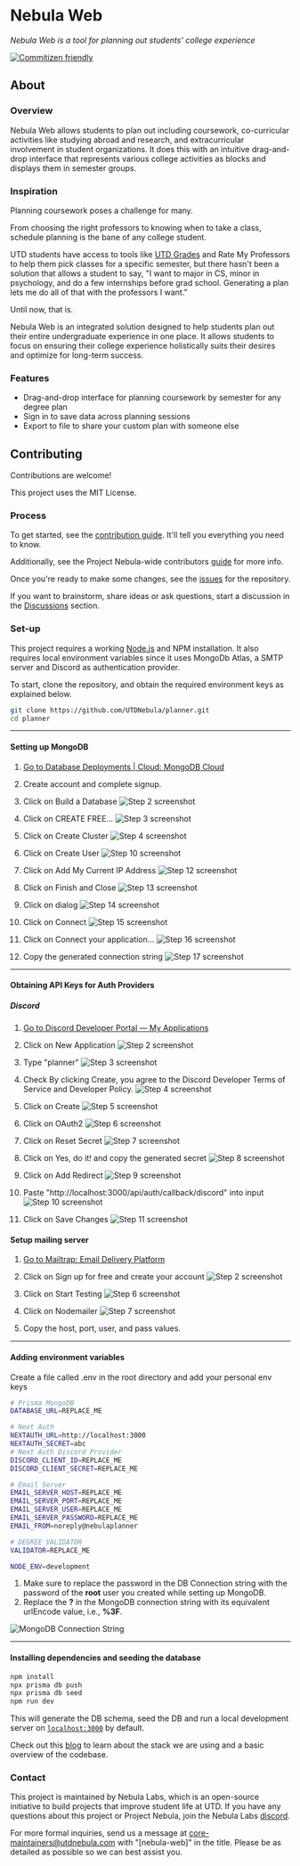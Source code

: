 # Nebula Web

_Nebula Web is a tool for planning out students' college experience_

[![Commitizen friendly](https://img.shields.io/badge/commitizen-friendly-brightgreen.svg)](http://commitizen.github.io/cz-cli/)

## About

### Overview

Nebula Web allows students to plan out including coursework, co-curricular
activities like studying abroad and research, and extracurricular involvement in
student organizations. It does this with an intuitive drag-and-drop interface
that represents various college activities as blocks and displays them in semester
groups.

### Inspiration

Planning coursework poses a challenge for many.

From choosing the right professors to knowing when to take a class, schedule
planning is the bane of any college student.

UTD students have access to tools like [UTD Grades](https://utdgrades.com) and
Rate My Professors to help them pick classes for a specific semester, but
there hasn't been a solution that allows a student to say, "I want to major in
CS, minor in psychology, and do a few internships before grad school. Generating a
plan lets me do all of that with the professors I want."

Until now, that is.

Nebula Web is an integrated solution designed to help students plan out
their entire undergraduate experience in one place. It allows students to focus
on ensuring their college experience holistically suits their desires and
optimize for long-term success.

### Features

- Drag-and-drop interface for planning coursework by semester for any degree plan
- Sign in to save data across planning sessions
- Export to file to share your custom plan with someone else

## Contributing

Contributions are welcome!

This project uses the MIT License.

### Process

To get started, see the [contribution guide](./CONTRIBUTING.md). It'll tell you
everything you need to know.

Additionally, see the Project Nebula-wide contributors [guide](https://about.utdnebula.com/)
for more info.

Once you're ready to make some changes, see the
[issues](https://github.com/UTDNebula/planner/issues) for the repository.

If you want to brainstorm, share ideas or ask questions, start a discussion in
the [Discussions](https://github.com/UTDNebula/planner/discussions) section.

### Set-up

This project requires a working [Node.js](https://nodejs.org/en/) and NPM
installation. It also requires local environment variables since it uses MongoDb Atlas, a SMTP server and Discord as authentication provider.

To start, clone the repository, and obtain the required environment keys as explained below.

```bash
git clone https://github.com/UTDNebula/planner.git
cd planner
```

---

#### Setting up MongoDB

1. [Go to Database Deployments | Cloud: MongoDB Cloud](https://cloud.mongodb.com/v2)

2. Create account and complete signup.

3. Click on Build a Database
   ![Step 2 screenshot](https://images.tango.us/workflows/b5af1e64-4847-4e00-bd27-0b6d9addee9d/steps/e46f00cc-a7e6-44df-a975-d1308ce27d21/868855e1-d27a-42b1-ae73-e2df861d53cc.png?crop=focalpoint&fit=crop&fp-x=0.5559&fp-y=0.6245&fp-z=2.3907&w=1200&mark-w=0.2&mark-pad=0&mark64=aHR0cHM6Ly9pbWFnZXMudGFuZ28udXMvc3RhdGljL21hZGUtd2l0aC10YW5nby13YXRlcm1hcmsucG5n&ar=1860%3A972)

4. Click on CREATE FREE…
   ![Step 3 screenshot](https://images.tango.us/workflows/b5af1e64-4847-4e00-bd27-0b6d9addee9d/steps/3de573c4-ee12-41e3-8ccd-784420b5286b/bdacfc5a-342e-4f66-8ed2-38e467253b3a.png?crop=focalpoint&fit=crop&fp-x=0.7094&fp-y=0.8261&fp-z=2.7474&w=1200&mark-w=0.2&mark-pad=0&mark64=aHR0cHM6Ly9pbWFnZXMudGFuZ28udXMvc3RhdGljL21hZGUtd2l0aC10YW5nby13YXRlcm1hcmsucG5n&ar=1860%3A972)

5. Click on Create Cluster
   ![Step 4 screenshot](https://images.tango.us/workflows/b5af1e64-4847-4e00-bd27-0b6d9addee9d/steps/53579562-a199-4508-96e9-61d5c2c2f758/6eb1b480-d8ec-486d-bd0b-064a578317ba.png?crop=focalpoint&fit=crop&fp-x=0.7172&fp-y=0.9506&fp-z=2.9808&w=1200&mark-w=0.2&mark-pad=0&mark64=aHR0cHM6Ly9pbWFnZXMudGFuZ28udXMvc3RhdGljL21hZGUtd2l0aC10YW5nby13YXRlcm1hcmsucG5n&ar=1860%3A972)

6. Click on Create User
   ![Step 10 screenshot](https://images.tango.us/workflows/b5af1e64-4847-4e00-bd27-0b6d9addee9d/steps/49dd7274-2d03-4cc7-aec8-59be74519cce/f8f56d7a-9dc3-43c7-af95-2d87e4903f4d.png?crop=focalpoint&fit=crop&fp-x=0.2116&fp-y=0.7803&fp-z=2.7393&w=1200&mark-w=0.2&mark-pad=0&mark64=aHR0cHM6Ly9pbWFnZXMudGFuZ28udXMvc3RhdGljL21hZGUtd2l0aC10YW5nby13YXRlcm1hcmsucG5n&ar=1860%3A972)

7. Click on Add My Current IP Address
   ![Step 12 screenshot](https://images.tango.us/workflows/b5af1e64-4847-4e00-bd27-0b6d9addee9d/steps/88f95e29-ebf6-42f3-93b2-b0ca22d32f8c/d81ee178-9d01-461f-a3e1-3329d9a1e3f3.png?crop=focalpoint&fit=crop&fp-x=0.5005&fp-y=0.6610&fp-z=2.3485&w=1200&mark-w=0.2&mark-pad=0&mark64=aHR0cHM6Ly9pbWFnZXMudGFuZ28udXMvc3RhdGljL21hZGUtd2l0aC10YW5nby13YXRlcm1hcmsucG5n&ar=1860%3A972)

8. Click on Finish and Close
   ![Step 13 screenshot](https://images.tango.us/workflows/b5af1e64-4847-4e00-bd27-0b6d9addee9d/steps/e9106766-dd60-4218-a90d-4eb3487932ba/3bb27c5e-41fb-4e5a-9e30-32b731a22f57.png?crop=focalpoint&fit=crop&fp-x=0.6153&fp-y=0.7948&fp-z=2.6160&w=1200&mark-w=0.2&mark-pad=0&mark64=aHR0cHM6Ly9pbWFnZXMudGFuZ28udXMvc3RhdGljL21hZGUtd2l0aC10YW5nby13YXRlcm1hcmsucG5n&ar=1860%3A972)

9. Click on dialog
   ![Step 14 screenshot](https://images.tango.us/workflows/b5af1e64-4847-4e00-bd27-0b6d9addee9d/steps/0a59513c-1754-48ae-8849-c96f545deb05/8c3037a1-a0c9-4dee-bbb1-7133481aed63.png?crop=focalpoint&fit=crop&fp-x=0.6344&fp-y=0.5592&fp-z=2.5978&w=1200&mark-w=0.2&mark-pad=0&mark64=aHR0cHM6Ly9pbWFnZXMudGFuZ28udXMvc3RhdGljL21hZGUtd2l0aC10YW5nby13YXRlcm1hcmsucG5n&ar=1860%3A972)

10. Click on Connect
    ![Step 15 screenshot](https://images.tango.us/workflows/b5af1e64-4847-4e00-bd27-0b6d9addee9d/steps/38b72ad8-c8aa-4cb9-afad-2cc2fcd87836/3a054d4a-f2ac-433d-82b6-5b76ca052743.png?crop=focalpoint&fit=crop&fp-x=0.2540&fp-y=0.3945&fp-z=2.8484&w=1200&mark-w=0.2&mark-pad=0&mark64=aHR0cHM6Ly9pbWFnZXMudGFuZ28udXMvc3RhdGljL21hZGUtd2l0aC10YW5nby13YXRlcm1hcmsucG5n&ar=1860%3A972)

11. Click on Connect your application…
    ![Step 16 screenshot](https://images.tango.us/workflows/b5af1e64-4847-4e00-bd27-0b6d9addee9d/steps/483c8b5e-99ea-48c9-9e30-e18b2e18fd6b/a8e1082f-751f-425c-aec8-2be6b05eb5a7.png?crop=focalpoint&fit=crop&fp-x=0.5003&fp-y=0.5031&fp-z=1.3372&w=1200&mark-w=0.2&mark-pad=0&mark64=aHR0cHM6Ly9pbWFnZXMudGFuZ28udXMvc3RhdGljL21hZGUtd2l0aC10YW5nby13YXRlcm1hcmsucG5n&ar=1860%3A972)

12. Copy the generated connection string
    ![Step 17 screenshot](https://images.tango.us/workflows/b5af1e64-4847-4e00-bd27-0b6d9addee9d/steps/935c3c08-b60a-48fa-b3ae-bf2f12c37744/2007b63a-8bfc-4c0b-b9fc-695b1083c75e.png?crop=focalpoint&fit=crop&fp-x=0.7349&fp-y=0.5154&fp-z=3.1395&w=1200&mark-w=0.2&mark-pad=0&mark64=aHR0cHM6Ly9pbWFnZXMudGFuZ28udXMvc3RhdGljL21hZGUtd2l0aC10YW5nby13YXRlcm1hcmsucG5n&ar=1860%3A972)

---

#### Obtaining API Keys for Auth Providers

##### Discord

1. [Go to Discord Developer Portal — My Applications](https://discord.com/developers/applications)

2. Click on New Application
   ![Step 2 screenshot](https://images.tango.us/workflows/3a8e357f-f80d-4e7d-ab54-84e04d812a3b/steps/8a6d90a6-766e-4f64-81d2-aad5369e5cc6/37e55606-f5cf-4b65-8d27-a489cf3b2548.png?crop=focalpoint&fit=crop&fp-x=0.8798&fp-y=0.0761&fp-z=2.8622&w=1200&mark-w=0.2&mark-pad=0&mark64=aHR0cHM6Ly9pbWFnZXMudGFuZ28udXMvc3RhdGljL21hZGUtd2l0aC10YW5nby13YXRlcm1hcmsucG5n&ar=1860%3A972)

3. Type "planner"
   ![Step 3 screenshot](https://images.tango.us/workflows/3a8e357f-f80d-4e7d-ab54-84e04d812a3b/steps/c3607164-c3fa-4863-b185-1dbe14024dcf/e808af4c-a2ad-49e6-bae1-46becac64620.png?crop=focalpoint&fit=crop&fp-x=0.5003&fp-y=0.5195&fp-z=1.7367&w=1200&mark-w=0.2&mark-pad=0&mark64=aHR0cHM6Ly9pbWFnZXMudGFuZ28udXMvc3RhdGljL21hZGUtd2l0aC10YW5nby13YXRlcm1hcmsucG5n&ar=1860%3A972)

4. Check By clicking Create, you agree to the Discord Developer Terms of Service and Developer Policy.
   ![Step 4 screenshot](https://images.tango.us/workflows/3a8e357f-f80d-4e7d-ab54-84e04d812a3b/steps/3817a6f6-9db3-4d2b-b854-060ea05efb07/bbaaffd2-84af-4f57-993e-fb3e518050e8.png?crop=focalpoint&fit=crop&fp-x=0.3704&fp-y=0.5967&fp-z=3.0224&w=1200&mark-w=0.2&mark-pad=0&mark64=aHR0cHM6Ly9pbWFnZXMudGFuZ28udXMvc3RhdGljL21hZGUtd2l0aC10YW5nby13YXRlcm1hcmsucG5n&ar=1860%3A972)

5. Click on Create
   ![Step 5 screenshot](https://images.tango.us/workflows/3a8e357f-f80d-4e7d-ab54-84e04d812a3b/steps/381f5fdc-52a6-432f-aaa7-fd3ad4a0d9fd/d3c413bd-e571-478d-b0bc-943453ea22cd.png?crop=focalpoint&fit=crop&fp-x=0.6067&fp-y=0.6944&fp-z=2.8139&w=1200&mark-w=0.2&mark-pad=0&mark64=aHR0cHM6Ly9pbWFnZXMudGFuZ28udXMvc3RhdGljL21hZGUtd2l0aC10YW5nby13YXRlcm1hcmsucG5n&ar=1860%3A972)

6. Click on OAuth2
   ![Step 6 screenshot](https://images.tango.us/workflows/3a8e357f-f80d-4e7d-ab54-84e04d812a3b/steps/288e8db5-a787-4d34-b880-d81f0b47c159/7ceb6401-b585-42ad-8caa-6e27c809920b.png?crop=focalpoint&fit=crop&fp-x=0.1145&fp-y=0.3308&fp-z=2.0043&w=1200&mark-w=0.2&mark-pad=0&mark64=aHR0cHM6Ly9pbWFnZXMudGFuZ28udXMvc3RhdGljL21hZGUtd2l0aC10YW5nby13YXRlcm1hcmsucG5n&ar=1860%3A972)

7. Click on Reset Secret
   ![Step 7 screenshot](https://images.tango.us/workflows/3a8e357f-f80d-4e7d-ab54-84e04d812a3b/steps/db7245b1-f2b3-4a3d-b6f4-7b97f8083e17/2a275c61-cd86-45b5-a6b8-cb2ac3743ec0.png?crop=focalpoint&fit=crop&fp-x=0.5390&fp-y=0.3889&fp-z=2.6534&w=1200&mark-w=0.2&mark-pad=0&mark64=aHR0cHM6Ly9pbWFnZXMudGFuZ28udXMvc3RhdGljL21hZGUtd2l0aC10YW5nby13YXRlcm1hcmsucG5n&ar=1860%3A972)

8. Click on Yes, do it! and copy the generated secret
   ![Step 8 screenshot](https://images.tango.us/workflows/3a8e357f-f80d-4e7d-ab54-84e04d812a3b/steps/d4f78559-7a1a-4830-8db6-4affe5fd1016/c3d73e52-d444-4079-b580-79df13b1c56b.png?crop=focalpoint&fit=crop&fp-x=0.6040&fp-y=0.5828&fp-z=2.7720&w=1200&mark-w=0.2&mark-pad=0&mark64=aHR0cHM6Ly9pbWFnZXMudGFuZ28udXMvc3RhdGljL21hZGUtd2l0aC10YW5nby13YXRlcm1hcmsucG5n&ar=1860%3A972)

9. Click on Add Redirect
   ![Step 9 screenshot](https://images.tango.us/workflows/3a8e357f-f80d-4e7d-ab54-84e04d812a3b/steps/1cfa1227-d190-4c8c-be1d-39ceb5695331/4153c637-e000-461c-9ce9-628100e47ca9.png?crop=focalpoint&fit=crop&fp-x=0.3013&fp-y=0.5257&fp-z=2.6458&w=1200&mark-w=0.2&mark-pad=0&mark64=aHR0cHM6Ly9pbWFnZXMudGFuZ28udXMvc3RhdGljL21hZGUtd2l0aC10YW5nby13YXRlcm1hcmsucG5n&ar=1860%3A972)

10. Paste "http://localhost:3000/api/auth/callback/discord" into input
    ![Step 10 screenshot](https://images.tango.us/workflows/3a8e357f-f80d-4e7d-ab54-84e04d812a3b/steps/911a3bd2-0c59-49ed-9b84-ee4a38da287c/f86cc139-bed2-4b29-86ba-41b2d8b6ac8d.png?crop=focalpoint&fit=crop&fp-x=0.4237&fp-y=0.5267&fp-z=1.6062&w=1200&mark-w=0.2&mark-pad=0&mark64=aHR0cHM6Ly9pbWFnZXMudGFuZ28udXMvc3RhdGljL21hZGUtd2l0aC10YW5nby13YXRlcm1hcmsucG5n&ar=1860%3A972)

11. Click on Save Changes
    ![Step 11 screenshot](https://images.tango.us/workflows/3a8e357f-f80d-4e7d-ab54-84e04d812a3b/steps/e7149cf3-3501-437c-8900-bb38ac380174/cf87bca6-2e88-43e7-993a-256b4901c0ca.png?crop=focalpoint&fit=crop&fp-x=0.8790&fp-y=0.8951&fp-z=6.0984&w=1200&mark-w=0.2&mark-pad=0&mark64=aHR0cHM6Ly9pbWFnZXMudGFuZ28udXMvc3RhdGljL21hZGUtd2l0aC10YW5nby13YXRlcm1hcmsucG5n&ar=1860%3A972)

#### Setup mailing server

1. [Go to Mailtrap: Email Delivery Platform](https://mailtrap.io/)

2. Click on Sign up for free and create your account
   ![Step 2 screenshot](https://images.tango.us/workflows/4a569e1c-9ecf-4f99-ab9d-a40276d05712/steps/7fffd762-ca52-48ae-8f52-9abe8bec674e/2776f9dc-afd5-4d96-9b84-f15edb03c6b2.png?crop=focalpoint&fit=crop&fp-x=0.4401&fp-y=0.4563&fp-z=2.7257&w=1200&blend-align=bottom&blend-mode=normal&blend-x=800&blend64=aHR0cHM6Ly9pbWFnZXMudGFuZ28udXMvc3RhdGljL21hZGUtd2l0aC10YW5nby13YXRlcm1hcmsucG5n)

3. Click on Start Testing
   ![Step 6 screenshot](https://images.tango.us/workflows/4a569e1c-9ecf-4f99-ab9d-a40276d05712/steps/90d46aef-6ed5-419b-b55a-76e4b652e76e/298eac80-6d87-49a8-bdaf-86483c385401.png?crop=focalpoint&fit=crop&fp-x=0.4903&fp-y=0.2912&fp-z=2.7181&w=1200&blend-align=bottom&blend-mode=normal&blend-x=800&blend64=aHR0cHM6Ly9pbWFnZXMudGFuZ28udXMvc3RhdGljL21hZGUtd2l0aC10YW5nby13YXRlcm1hcmsucG5n)

4. Click on Nodemailer
   ![Step 7 screenshot](https://images.tango.us/workflows/4a569e1c-9ecf-4f99-ab9d-a40276d05712/steps/1156a1c2-6851-46a2-a777-fcd821309ef0/2933e425-6917-45d5-a383-b36d627773d5.png?crop=focalpoint&fit=crop&fp-x=0.4505&fp-y=0.4830&fp-z=2.8207&w=1200&blend-align=bottom&blend-mode=normal&blend-x=800&blend64=aHR0cHM6Ly9pbWFnZXMudGFuZ28udXMvc3RhdGljL21hZGUtd2l0aC10YW5nby13YXRlcm1hcmsucG5n)
5. Copy the host, port, user, and pass values.

---

#### Adding environment variables

Create a file called .env in the root directory and add your personal env keys

```bash
# Prisma MongoDB
DATABASE_URL=REPLACE_ME

# Next Auth
NEXTAUTH_URL=http://localhost:3000
NEXTAUTH_SECRET=abc
# Next Auth Discord Provider
DISCORD_CLIENT_ID=REPLACE_ME
DISCORD_CLIENT_SECRET=REPLACE_ME

# Email Server
EMAIL_SERVER_HOST=REPLACE_ME
EMAIL_SERVER_PORT=REPLACE_ME
EMAIL_SERVER_USER=REPLACE_ME
EMAIL_SERVER_PASSWORD=REPLACE_ME
EMAIL_FROM=noreply@nebulaplanner

# DEGREE VALIDATOR
VALIDATOR=REPLACE_ME

NODE_ENV=development
```

1. Make sure to replace the password in the DB Connection string with the password of the **root** user you created while setting up MongoDB.
2. Replace the **?** in the MongoDB connection string with its equivalent urlEncode value, i.e., **%3F**.

![MongoDB Connection String](https://storage.googleapis.com/cp_bucket_test/MongoDBurlEncode.gif)

---

#### Installing dependencies and seeding the database

```bash
npm install
npx prisma db push
npx prisma db seed
npm run dev
```

This will generate the DB schema, seed the DB and run a local development server on [`localhost:3000`](https://localhost:3000) by default.

Check out this [blog](https://btt.skgr.xyz/blog/nebula-planner-tech-stack) to learn about the stack we are using and a basic overview of the codebase.

### Contact

This project is maintained by Nebula Labs, which is an open-source initiative to build projects that improve student life at UTD. If you have
any questions about this project or Project Nebula, join the Nebula Labs [discord](https://discord.gg/wcHs2PPXeM).

For more formal inquiries, send us a message at core-maintainers@utdnebula.com
with "[nebula-web]" in the title. Please be as detailed as possible so we can
best assist you.
